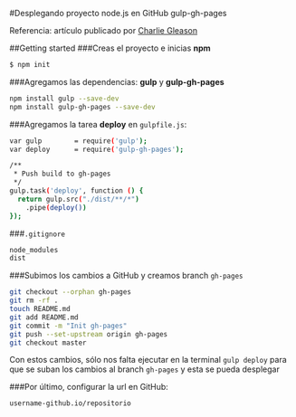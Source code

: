 #Desplegando proyecto node.js en GitHub gulp-gh-pages

Referencia: artículo publicado por [Charlie Gleason](http://charliegleason.com/articles/deploying-to-github-pages-with-gulp)  

##Getting started
###Creas el proyecto e inicias **npm**
```sh
$ npm init
```

###Agregamos las dependencias: **gulp** y **gulp-gh-pages**
```sh
npm install gulp --save-dev
npm install gulp-gh-pages --save-dev
```

###Agregamos la tarea **deploy** en ```gulpfile.js```:  
```sh
var gulp        = require('gulp');
var deploy      = require('gulp-gh-pages');

/**
 * Push build to gh-pages
 */
gulp.task('deploy', function () {
  return gulp.src("./dist/**/*")
    .pipe(deploy())
});
```
###```.gitignore```
```sh
node_modules
dist
```
###Subimos los cambios a GitHub y creamos branch ```gh-pages```  
```sh
git checkout --orphan gh-pages
git rm -rf .
touch README.md
git add README.md
git commit -m "Init gh-pages"
git push --set-upstream origin gh-pages
git checkout master
```
Con estos cambios, sólo nos falta ejecutar en la terminal ```gulp deploy``` para que se suban los cambios al branch ```gh-pages``` y esta se pueda desplegar  

###Por último, configurar la url en GitHub:
```sh
username-github.io/repositorio
```
